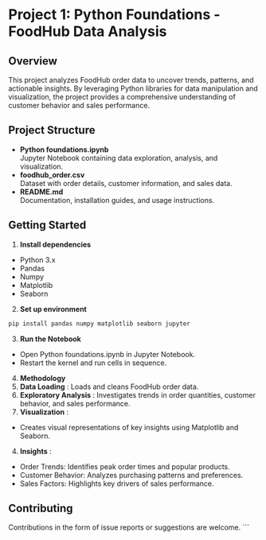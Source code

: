 # Project 1: Python Foundations - FoodHub Data Analysis

## Overview
This project analyzes FoodHub order data to uncover trends, patterns, and actionable insights. By leveraging Python libraries for data manipulation and visualization, the project provides a comprehensive understanding of customer behavior and sales performance.

## Project Structure
- **Python foundations.ipynb**  
  Jupyter Notebook containing data exploration, analysis, and visualization.
- **foodhub_order.csv**  
  Dataset with order details, customer information, and sales data.
- **README.md**  
  Documentation, installation guides, and usage instructions.

## Getting Started
1. **Install dependencies**  
- Python 3.x
- Pandas
- Numpy
- Matplotlib
- Seaborn

2. **Set up environment**
```bash
pip install pandas numpy matplotlib seaborn jupyter
```
3. **Run the Notebook**
- Open Python foundations.ipynb in Jupyter Notebook.
- Restart the kernel and run cells in sequence.

4. **Methodology**
1. **Data Loading** : Loads and cleans FoodHub order data.
2. **Exploratory Analysis** : Investigates trends in order quantities, customer behavior, and sales performance.
3. **Visualization** : 
- Creates visual representations of key insights using Matplotlib and Seaborn.
4. **Insights** :
- Order Trends: Identifies peak order times and popular products.
- Customer Behavior: Analyzes purchasing patterns and preferences.
- Sales Factors: Highlights key drivers of sales performance.

## Contributing
Contributions in the form of issue reports or suggestions are welcome. ```

